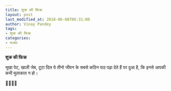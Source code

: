 ```yaml
---
title: शुक्र की फिक्र
layout: post
last_modified_at: 2018-06-08T06:31:00
author: Vinay Pandey
tags:
- शुक्र की फिक्र
categories:
- मध्यम
---
```

**शुक्र की फिक्र**

भूखा पेट, खाली जेब, टूटा दिल
ये तीनो जीवन के सबसे कठिन पाठ पढ़ा देते हैं
पर दुआ है, 
कि इनसे आपकी कभी मुलाकात न हो।

🙏🌷🌷🙏


